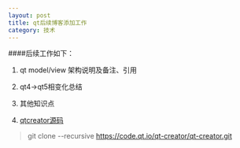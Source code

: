 ```yaml
---
layout: post
title: qt后续博客添加工作
category: 技术
---
```


####后续工作如下：

1. qt model/view 架构说明及备注、引用



2. qt4->qt5相变化总结
3. 其他知识点
4. [qtcreator源码](http://wiki.qt.io/Building-Qt-Creator-from-Git "qt")
> git clone --recursive https://code.qt.io/qt-creator/qt-creator.git
